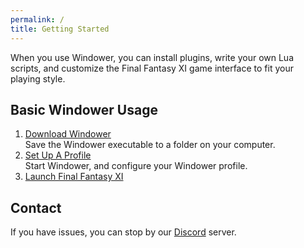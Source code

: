 ```yaml
---
permalink: /
title: Getting Started
---
```


When you use Windower, you can install plugins, write your own Lua scripts, and customize the Final Fantasy XI game interface to fit your playing style.

## Basic Windower Usage

1. [Download Windower](http://update.windower.net/live/Windower.exe)<br>Save the Windower executable to a folder on your computer.
1. [Set Up A Profile](profiles/)<br>Start Windower, and configure your Windower profile.
1. [Launch Final Fantasy XI](profiles/#launch-using-a-profile)

## Contact
If you have issues, you can stop by our [Discord](https://discord.gg/v6pk6uy) server.